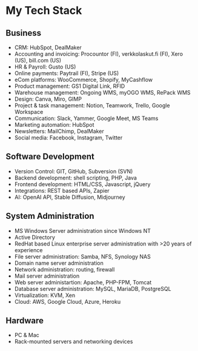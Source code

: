 # My Tech Stack

## Business
- CRM: HubSpot, DealMaker
- Accounting and invoicing: Procountor (FI), verkkolaskut.fi (FI), Xero (US), bill.com (US)
- HR & Payroll: Gusto (US)
- Online payments: Paytrail (FI), Stripe (US)
- eCom platforms: WooCommerce, Shopify, MyCashflow
- Product management: GS1 Digital Link, RFID
- Warehouse management: Ongoing WMS, myOGO WMS, RePack WMS
- Design: Canva, Miro, GIMP
- Project & task management: Notion, Teamwork, Trello, Google Workspace
- Communication: Slack, Yammer, Google Meet, MS Teams
- Marketing automation: HubSpot
- Newsletters: MailChimp, DealMaker
- Social media: Facebook, Instagram, Twitter

## Software Development
- Version Control: GIT, GitHub, Subversion (SVN)
- Backend development: shell scripting, PHP, Java
- Frontend development: HTML/CSS, Javascript, jQuery
- Integrations: REST based APIs, Zapier
- AI: OpenAI API, Stable Diffusion, Midjourney

## System Administration
- MS Windows Server administration since Windows NT
- Active Directory
- RedHat based Linux enterprise server administration with >20 years of experience
- File server administration: Samba, NFS, Synology NAS
- Domain name server administration
- Network administration: routing, firewall
- Mail server administration
- Web server administartion: Apache, PHP-FPM, Tomcat
- Database server administration: MySQL, MariaDB, PostgreSQL
- Virtualization: KVM, Xen
- Cloud: AWS, Google Cloud, Azure, Heroku

## Hardware
- PC & Mac
- Rack-mounted servers and networking devices
